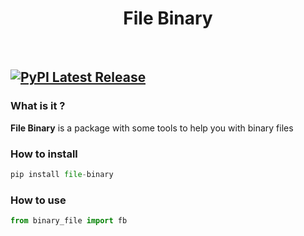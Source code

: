 <div align="center">
  <h1>File Binary</h1><br>
</div>

[![PyPI Latest Release](https://img.shields.io/pypi/v/pandas.svg)](https://pypi.org/project/file-binary)
---
### What is it ?

**File Binary** is a package with some tools to help you with binary files

### How to install
```py
pip install file-binary
```
### How to use

```py
from binary_file import fb
```